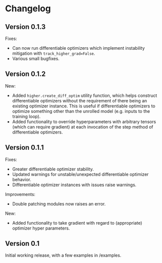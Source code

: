 Changelog
=========

Version 0.1.3
-------------
Fixes:
- Can now run differentiable optimizers which implement instability mitigation with `track_higher_grad=False`.
- Various small bugfixes.

Version 0.1.2
-------------
New:
- Added `higher.create_diff_optim` utility function, which helps construct differentiable optimizers without the requirement of there being an existing optimizer instance. This is useful if differentiable optimizers to optimize something other than the unrolled model (e.g. inputs to the training loop).
- Added functionality to override hyperparameters with arbitrary tensors (which can require gradient) at each invocation of the step method of differentiable optimizers.

Version 0.1.1
-------------
Fixes:
- Greater differentiable optimizer stability.
- Updated warnings for unstable/unexpected differentiable optimizer behavior.
- Differentiable optimizer instances with issues raise warnings.

Improvements:
- Double patching modules now raises an error.

New:
- Added functionality to take gradient with regard to (appropriate) optimizer hyper parameters.

Version 0.1
-----------
Initial working release, with a few examples in /examples.